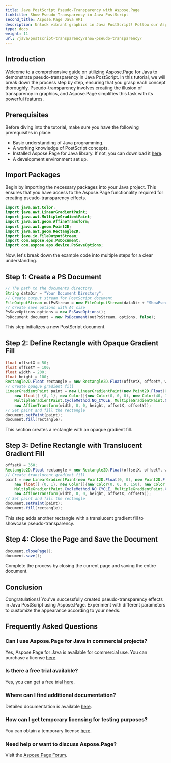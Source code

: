 ```yaml
---
title: Java PostScript Pseudo-Transparency with Aspose.Page
linktitle: Show Pseudo-Transparency in Java PostScript
second_title: Aspose.Page Java API
description: Unlock vibrant graphics in Java PostScript! Follow our Aspose.Page tutorial for step-by-step pseudo-transparency creation. Download now!
type: docs
weight: 11
url: /java/postscript-transparency/show-pseudo-transparency/
---
```

## Introduction
Welcome to a comprehensive guide on utilizing Aspose.Page for Java to demonstrate pseudo-transparency in Java PostScript. In this tutorial, we will break down the process step by step, ensuring that you grasp each concept thoroughly. Pseudo-transparency involves creating the illusion of transparency in graphics, and Aspose.Page simplifies this task with its powerful features.
## Prerequisites
Before diving into the tutorial, make sure you have the following prerequisites in place:
- Basic understanding of Java programming.
- A working knowledge of PostScript concepts.
- Installed Aspose.Page for Java library. If not, you can download it [here](https://releases.aspose.com/page/java/).
- A development environment set up.
## Import Packages
Begin by importing the necessary packages into your Java project. This ensures that you have access to the Aspose.Page functionality required for creating pseudo-transparency effects.
```java
import java.awt.Color;
import java.awt.LinearGradientPaint;
import java.awt.MultipleGradientPaint;
import java.awt.geom.AffineTransform;
import java.awt.geom.Point2D;
import java.awt.geom.Rectangle2D;
import java.io.FileOutputStream;
import com.aspose.eps.PsDocument;
import com.aspose.eps.device.PsSaveOptions;
```
Now, let's break down the example code into multiple steps for a clear understanding.
## Step 1: Create a PS Document
```java
// The path to the documents directory.
String dataDir = "Your Document Directory";
// Create output stream for PostScript document
FileOutputStream outPsStream = new FileOutputStream(dataDir + "ShowPseudoTransparency_outPS.ps");
// Create save options with A4 size
PsSaveOptions options = new PsSaveOptions();
PsDocument document = new PsDocument(outPsStream, options, false);
```
This step initializes a new PostScript document.
## Step 2: Define Rectangle with Opaque Gradient Fill
```java
float offsetX = 50;
float offsetY = 100;
float width = 200;
float height = 100;
Rectangle2D.Float rectangle = new Rectangle2D.Float(offsetX, offsetY, width, height);
// Create opaque gradient fill
LinearGradientPaint paint = new LinearGradientPaint(new Point2D.Float(0, 0), new Point2D.Float(200, 100),
    new float[] {0, 1}, new Color[]{new Color(0, 0, 0), new Color(40, 128, 70)},
    MultipleGradientPaint.CycleMethod.NO_CYCLE, MultipleGradientPaint.ColorSpaceType.SRGB,
    new AffineTransform(width, 0, 0, height, offsetX, offsetY));
// Set paint and fill the rectangle
document.setPaint(paint);
document.fill(rectangle);
```
This section creates a rectangle with an opaque gradient fill.
## Step 3: Define Rectangle with Translucent Gradient Fill
```java
offsetX = 350;
Rectangle2D.Float rectangle = new Rectangle2D.Float(offsetX, offsetY, width, height);
// Create translucent gradient fill
paint = new LinearGradientPaint(new Point2D.Float(0, 0), new Point2D.Float(200, 100),
    new float[] {0, 1}, new Color[]{new Color(0, 0, 0, 150), new Color(40, 128, 70, 50)},
    MultipleGradientPaint.CycleMethod.NO_CYCLE, MultipleGradientPaint.ColorSpaceType.SRGB,
    new AffineTransform(width, 0, 0, height, offsetX, offsetY));
// Set paint and fill the rectangle
document.setPaint(paint);
document.fill(rectangle);
```
This step adds another rectangle with a translucent gradient fill to showcase pseudo-transparency.
## Step 4: Close the Page and Save the Document
```java
document.closePage();
document.save();
```
Complete the process by closing the current page and saving the entire document.
## Conclusion
Congratulations! You've successfully created pseudo-transparency effects in Java PostScript using Aspose.Page. Experiment with different parameters to customize the appearance according to your needs.
## Frequently Asked Questions
### Can I use Aspose.Page for Java in commercial projects?
Yes, Aspose.Page for Java is available for commercial use. You can purchase a license [here](https://purchase.aspose.com/buy).
### Is there a free trial available?
Yes, you can get a free trial [here](https://releases.aspose.com/).
### Where can I find additional documentation?
Detailed documentation is available [here](https://reference.aspose.com/page/java/).
### How can I get temporary licensing for testing purposes?
You can obtain a temporary license [here](https://purchase.aspose.com/temporary-license/).
### Need help or want to discuss Aspose.Page?
Visit the [Aspose.Page Forum](https://forum.aspose.com/c/page/39).
